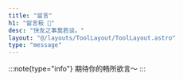```yaml
---
title: "留言"
h1: "留言板 🌸"
desc: "快友之事莫若谈。"
layout: "@/layouts/ToolLayout/ToolLayout.astro"
type: "message"
---
```


:::note{type="info"}
期待你的畅所欲言～
:::

